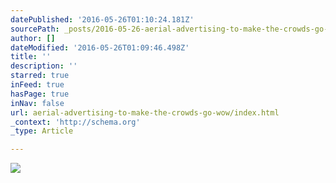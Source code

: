 ```yaml
---
datePublished: '2016-05-26T01:10:24.181Z'
sourcePath: _posts/2016-05-26-aerial-advertising-to-make-the-crowds-go-wow.md
author: []
dateModified: '2016-05-26T01:09:46.498Z'
title: ''
description: ''
starred: true
inFeed: true
hasPage: true
inNav: false
url: aerial-advertising-to-make-the-crowds-go-wow/index.html
_context: 'http://schema.org'
_type: Article

---
```

![](https://the-grid-user-content.s3-us-west-2.amazonaws.com/4111bd20-99ae-4e79-bcba-d1a57fd1ff67.jpg)